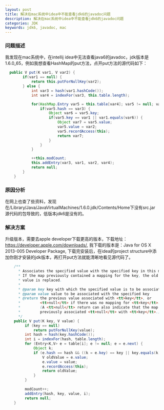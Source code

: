 ```yaml
---
layout: post
title: 解决在mac系统中idea中不能查看jdk6的javadoc问题
description: 解决在mac系统中idea中不能查看jdk6的javadoc问题
categories: JDK
keywords: jdk6, javadoc, mac
---
```


### 问题描述

我发现在mac系统中，在intellij idea中无法查看java6的javadoc，jdk版本是1.6.0_65，例如我想查看HashMap的put方法，点开put方法的源代码如下：

```java
  public V put(K var1, V var2) {
        if(var1 == null) {
            return this.putForNullKey(var2);
        } else {
            int var3 = hash(var1.hashCode());
            int var4 = indexFor(var3, this.table.length);

            for(HashMap.Entry var5 = this.table[var4]; var5 != null; var5 = var5.next) {
                if(var5.hash == var3) {
                    Object var6 = var5.key;
                    if(var5.key == var1 || var1.equals(var6)) {
                        Object var7 = var5.value;
                        var5.value = var2;
                        var5.recordAccess(this);
                        return var7;
                    }
                }
            }

            ++this.modCount;
            this.addEntry(var3, var1, var2, var4);
            return null;
        }
    }
```

### 原因分析
在网上也查了些资料，发现在/Library/Java/JavaVirtualMachines/1.6.0.jdk/Contents/Home下没有src.jar源代码的包导致的，低版本jdk6是没有的。

### 解决方案
升级版本，需要去apple developer下载更高的版本，下载地址： https://developer.apple.com/downloads/, 我下载的版本是：Java for OS X 2013-005 Developer Package, 下载完安装后，在idea的project structure中添加你刚才安装的jdk版本，再打开put方法就能清晰地看见源代码了。

```java
    /**
      * Associates the specified value with the specified key in this map.
      * If the map previously contained a mapping for the key, the old
      * value is replaced.
      *
      * @param key key with which the specified value is to be associated
      * @param value value to be associated with the specified key
      * @return the previous value associated with <tt>key</tt>, or
      *         <tt>null</tt> if there was no mapping for <tt>key</tt>.
      *         (A <tt>null</tt> return can also indicate that the map
      *         previously associated <tt>null</tt> with <tt>key</tt>.)
      */
    public V put(K key, V value) {
         if (key == null)
             return putForNullKey(value);
         int hash = hash(key.hashCode());
         int i = indexFor(hash, table.length);
         for (Entry<K,V> e = table[i]; e != null; e = e.next) {
             Object k;
             if (e.hash == hash && ((k = e.key) == key || key.equals(k))) {
                 V oldValue = e.value;
                 e.value = value;
                 e.recordAccess(this);
                 return oldValue;
             }
         }
 
         modCount++;
         addEntry(hash, key, value, i);
         return null;
    }
```

 


















